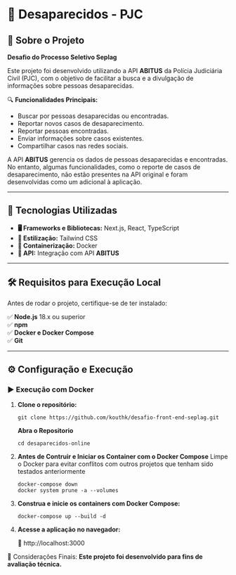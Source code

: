 # 🚨 Desaparecidos - PJC

## 📌 Sobre o Projeto  

**Desafio do Processo Seletivo Seplag**  

Este projeto foi desenvolvido utilizando a API **ABITUS** da Polícia Judiciária Civil (PJC), com o objetivo de facilitar a busca e a divulgação de informações sobre pessoas desaparecidas.  

🔍 **Funcionalidades Principais:**  
- Buscar por pessoas desaparecidas ou encontradas.  
- Reportar novos casos de desaparecimento.  
- Reportar pessoas encontradas.  
- Enviar informações sobre casos existentes.  
- Compartilhar casos nas redes sociais.  

A API **ABITUS** gerencia os dados de pessoas desaparecidas e encontradas. No entanto, algumas funcionalidades, como o reporte de casos de desaparecimento, não estão presentes na API original e foram desenvolvidas como um adicional à aplicação.  

---

## 🚀 Tecnologias Utilizadas  

- **🖥️ Frameworks e Bibliotecas:** Next.js, React, TypeScript  
- **🎨 Estilização:** Tailwind CSS  
- **🐳 Containerização:** Docker  
- **🔗 API:** Integração com API **ABITUS**  

---

## 🛠️ Requisitos para Execução Local  

Antes de rodar o projeto, certifique-se de ter instalado:  

✅ **Node.js** 18.x ou superior  
✅ **npm**  
✅ **Docker e Docker Compose**  
✅ **Git**  

---

## ⚙️ Configuração e Execução  

### ▶️ Execução com Docker  

1. **Clone o repositório:**  

   ```
   git clone https://github.com/kouthk/desafio-front-end-seplag.git  
   ```
   **Abra o Repositorio**
   ```
   cd desaparecidos-online
   ```
2. **Antes de Contruir e Iniciar os Container com o Docker Compose**
Limpe o Docker para evitar conflitos com outros projetos que tenham sido testados anteriormente
    ```
   docker-compose down  
   docker system prune -a --volumes
    ```

3. **Construa e inicie os containers com Docker Compose:**

   ```   
   docker-compose up --build -d  
   ```

4. **Acesse a aplicação no navegador:**

   🔗 http://localhost:3000



    


📜 Considerações Finais:
   **Este projeto foi desenvolvido para fins de avaliação técnica.**

